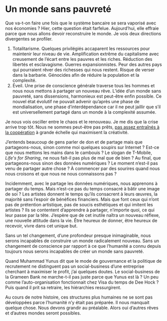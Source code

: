 # Un monde sans pauvreté

Que va-t-on faire une fois que le système bancaire se sera vaporisé avec nos économies ? Hier, cette question était farfelue. Aujourd’hui, elle effraie parce que nous allons devoir reconstruire le monde. Je vois deux directions divergentes se profiler.

1. Totalitarisme. Quelques privilégiés accaparent les ressources pour maintenir leur niveau de vie. Amplification extrême du capitalisme avec creusement de l’écart entre les pauvres et les riches. Réduction des libertés et esclavagisme. Guerres expansionnistes. Peur des autres pays qui pourraient rêver des richesses qui nous restent. Risque de verser dans la barbarie. Génocides afin de réduire la population et la complexité.
2. Éveil. Une prise de conscience générale traverse tous les hommes et nous nous mettons à partager un nouveau rêve. L’idée d’un monde sans pauvreté, sans dissensions, harmonieux est peut-être enfin possible. Ce nouvel état évolutif ne pouvait advenir qu’après une phase de mondialisation, une phase d’interdépendance car il ne peut jaillir que s’il est universellement partagé dans un monde à la complexité assumée.

Je nous vois osciller entre le chaos et le renouveau. Je me dis que la crise arrive trop tôt. Nous ne sommes peut-être pas prêts, [pas assez entraînés à la coopération](/2009/05/13/les-ecureuils-egoistes/) à grande échelle qui maximisent la créativité.

J’entends beaucoup de gens parler de don et de partage mais que partageons-nous, sinon comme moi quelques soupirs sur Internet ? Est-ce que nous mettons les mains dans le cambouis ? Le slogan de T-Mobile, *Life's for Sharing*, ne nous fait-il pas plus de mal que de bien ? Au final, que partageons-nous sinon des données numériques ? Le moment n’est-il pas venu de partager autre chose ? À commencer par des sourires quand nous nous croisons et que nous ne nous connaissons pas ?

Incidemment, avec le partage les données numériques, nous apprenons à partager du temps. Mais n’est-ce pas du temps consacré à bâtir une image de soi ? Les artistes donnent le temps qu’ils consacrent à leurs œuvres, la majorité sans l’espoir de bénéfices financiers. Mais que font ceux qui n’ont pas de prétention artistique, pas de soucis esthétiques et qui imitent les artistes ? Ils se contentent d’apprendre à partager, n’importe quoi, ce qui leur passe par la tête. J’espère que de cet inutile naîtra un nouveau réflexe, une nouvelle attitude dans la vie. Être heureux de donner, être heureux de recevoir, vivre dans cet unique but.

Sans un tel changement, d’une profondeur presque inimaginable, nous serons incapables de construire un monde radicalement nouveau. Sans un changement de conscience par rapport à ce que l’humanité a connu depuis toujours nous serons incapables de créer un monde sans pauvreté.

Quand Muhammad Yunus dit que le mode de gouvernance et la politique de recrutement ne distinguent pas un social-business d’une entreprise cherchant à maximiser le profit, j’ai quelques doutes. Le social-business de la Grameen Bank ne marche-t-il pas juste parce que Yunus est là ? Un peu comme l’auto-organisation fonctionnait chez Visa du temps de Dee Hock ? Puis quand il prit sa retraire, les hiérarchies ressurgirent.

Au cours de notre histoire, ces structures plus humaines ne se sont pas développées parce l’humanité n’y était pas préparée. Il nous manquait quelque chose. Nous devons grandir au préalable. Alors oui d’autres rêves et d’autres mondes seront possibles.
